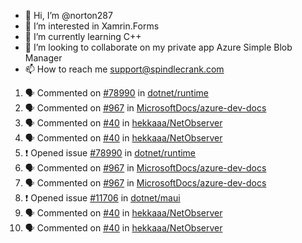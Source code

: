 - 👋 Hi, I’m @norton287
- 👀 I’m interested in Xamrin.Forms
- 🌱 I’m currently learning C++
- 💞️ I’m looking to collaborate on my private app Azure Simple Blob Manager
- 📫 How to reach me support@spindlecrank.com

<!---
norton287/norton287 is a ✨ special ✨ repository because its `README.md` (this file) appears on your GitHub profile.
You can click the Preview link to take a look at your changes.
--->
<!--START_SECTION:activity-->
1. 🗣 Commented on [#78990](https://github.com/dotnet/runtime/issues/78990) in [dotnet/runtime](https://github.com/dotnet/runtime)
2. 🗣 Commented on [#967](https://github.com/MicrosoftDocs/azure-dev-docs/issues/967) in [MicrosoftDocs/azure-dev-docs](https://github.com/MicrosoftDocs/azure-dev-docs)
3. 🗣 Commented on [#40](https://github.com/hekkaaa/NetObserver/issues/40) in [hekkaaa/NetObserver](https://github.com/hekkaaa/NetObserver)
4. 🗣 Commented on [#40](https://github.com/hekkaaa/NetObserver/issues/40) in [hekkaaa/NetObserver](https://github.com/hekkaaa/NetObserver)
5. ❗️ Opened issue [#78990](https://github.com/dotnet/runtime/issues/78990) in [dotnet/runtime](https://github.com/dotnet/runtime)
6. 🗣 Commented on [#967](https://github.com/MicrosoftDocs/azure-dev-docs/issues/967) in [MicrosoftDocs/azure-dev-docs](https://github.com/MicrosoftDocs/azure-dev-docs)
7. 🗣 Commented on [#967](https://github.com/MicrosoftDocs/azure-dev-docs/issues/967) in [MicrosoftDocs/azure-dev-docs](https://github.com/MicrosoftDocs/azure-dev-docs)
8. ❗️ Opened issue [#11706](https://github.com/dotnet/maui/issues/11706) in [dotnet/maui](https://github.com/dotnet/maui)
9. 🗣 Commented on [#40](https://github.com/hekkaaa/NetObserver/issues/40) in [hekkaaa/NetObserver](https://github.com/hekkaaa/NetObserver)
10. 🗣 Commented on [#40](https://github.com/hekkaaa/NetObserver/issues/40) in [hekkaaa/NetObserver](https://github.com/hekkaaa/NetObserver)
<!--END_SECTION:activity-->
